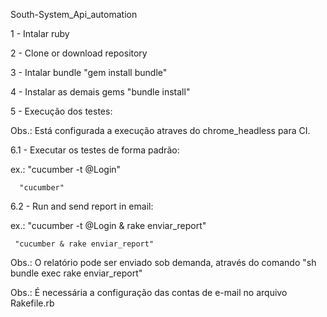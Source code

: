 South-System_Api_automation

1 - Intalar ruby

2 - Clone or download repository

3 - Intalar bundle "gem install bundle"

4 - Instalar as demais gems "bundle install"

5 - Execução dos testes:

Obs.: Está configurada a execução atraves do chrome_headless para CI.

6.1 - Executar os testes de forma padrão:

 ex.: "cucumber -t @Login"

      "cucumber"

6.2 - Run and send report in email:

ex.: "cucumber -t @Login & rake enviar_report"

     "cucumber & rake enviar_report"

Obs.: O relatório pode ser enviado sob demanda, através do comando "sh bundle exec rake enviar_report"

Obs.: É necessária a configuração das contas de e-mail no arquivo Rakefile.rb
